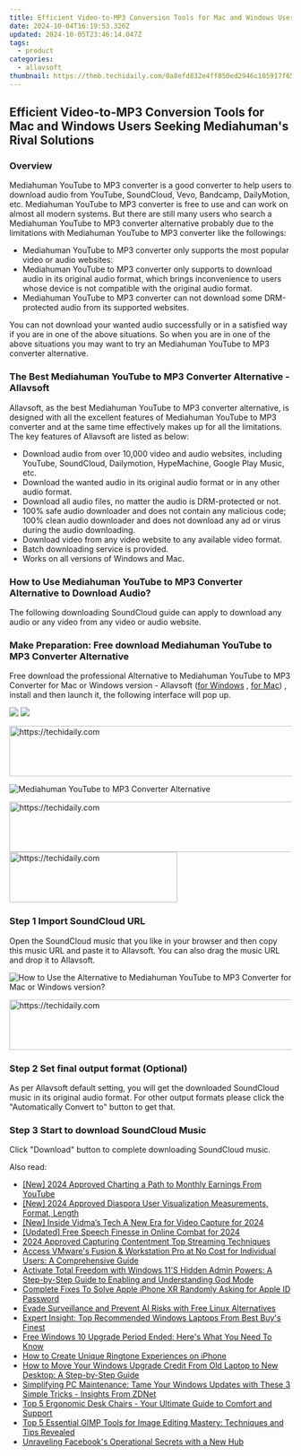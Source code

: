 ```yaml
---
title: Efficient Video-to-MP3 Conversion Tools for Mac and Windows Users Seeking Mediahuman's Rival Solutions
date: 2024-10-04T16:19:53.326Z
updated: 2024-10-05T23:46:14.047Z
tags:
  - product
categories:
  - allavsoft
thumbnail: https://thmb.techidaily.com/0a8efd832e4ff850ed2946c105917f658a3e5ec7d74782a26831b6d30a49981c.jpg
---
```


## Efficient Video-to-MP3 Conversion Tools for Mac and Windows Users Seeking Mediahuman's Rival Solutions

### Overview

Mediahuman YouTube to MP3 converter is a good converter to help users to download audio from YouTube, SoundCloud, Vevo, Bandcamp, DailyMotion, etc. Mediahuman YouTube to MP3 converter is free to use and can work on almost all modern systems. But there are still many users who search a Mediahuman YouTube to MP3 converter alternative probably due to the limitations with Mediahuman YouTube to MP3 converter like the followings:

* Mediahuman YouTube to MP3 converter only supports the most popular video or audio websites:
* Mediahuman YouTube to MP3 converter only supports to download audio in its original audio format, which brings inconvenience to users whose device is not compatible with the original audio format.
* Mediahuman YouTube to MP3 converter can not download some DRM-protected audio from its supported websites.

You can not download your wanted audio successfully or in a satisfied way if you are in one of the above situations. So when you are in one of the above situations you may want to try an Mediahuman YouTube to MP3 converter alternative.

### The Best Mediahuman YouTube to MP3 Converter Alternative - Allavsoft

Allavsoft, as the best Mediahuman YouTube to MP3 converter alternative, is designed with all the excellent features of Mediahuman YouTube to MP3 converter and at the same time effectively makes up for all the limitations. The key features of Allavsoft are listed as below:

* Download audio from over 10,000 video and audio websites, including YouTube, SoundCloud, Dailymotion, HypeMachine, Google Play Music, etc.
* Download the wanted audio in its original audio format or in any other audio format.
* Download all audio files, no matter the audio is DRM-protected or not.
* 100% safe audio downloader and does not contain any malicious code; 100% clean audio downloader and does not download any ad or virus during the audio downloading.
* Download video from any video website to any available video format.
* Batch downloading service is provided.
* Works on all versions of Windows and Mac.

### How to Use Mediahuman YouTube to MP3 Converter Alternative to Download Audio?

The following downloading SoundCloud guide can apply to download any audio or any video from any video or audio website.

### Make Preparation: Free download Mediahuman YouTube to MP3 Converter Alternative

Free download the professional Alternative to Mediahuman YouTube to MP3 Converter for Mac or Windows version - Allavsoft ([for Windows](https://tools.techidaily.com/allavsoft/products/) , [for Mac](https://tools.techidaily.com/allavsoft/products/)) , install and then launch it, the following interface will pop up.

[![](https://www.allavsoft.com/how-to/../images/how-to/free-download-win.jpg)](https://tools.techidaily.com/allavsoft/products/) [![](https://www.allavsoft.com/how-to/../images/how-to/free-download-mac.jpg)](https://tools.techidaily.com/allavsoft/products/)

<!-- affiliate ads begin -->
<a href="https://aligracehair.sjv.io/c/5597632/1918666/19272" target="_top" id="1918666">
  <img src="//a.impactradius-go.com/display-ad/19272-1918666" border="0" alt="https://techidaily.com" width="728" height="90"/>
</a>
<img height="0" width="0" src="https://aligracehair.sjv.io/i/5597632/1918666/19272" style="position:absolute;visibility:hidden;" border="0" />
<!-- affiliate ads end -->

![Mediahuman YouTube to MP3 Converter Alternative](https://www.allavsoft.com/how-to/../images/allavsoft/screen-shot-600.jpg)

<!-- affiliate ads begin -->
<a href="https://appsumo.8odi.net/c/5597632/2100530/7443" target="_top" id="2100530">
  <img src="//a.impactradius-go.com/display-ad/7443-2100530" border="0" alt="https://techidaily.com" width="728" height="90"/>
</a>
<img height="0" width="0" src="https://appsumo.8odi.net/i/5597632/2100530/7443" style="position:absolute;visibility:hidden;" border="0" />
<!-- affiliate ads end -->

<!-- affiliate ads begin -->
<a href="https://aligracehair.sjv.io/c/5597632/1868586/19272" target="_top" id="1868586">
  <img src="//a.impactradius-go.com/display-ad/19272-1868586" border="0" alt="https://techidaily.com" width="300" height="90"/>
</a>
<img height="0" width="0" src="https://aligracehair.sjv.io/i/5597632/1868586/19272" style="position:absolute;visibility:hidden;" border="0" />
<!-- affiliate ads end -->

### Step 1 Import SoundCloud URL

Open the SoundCloud music that you like in your browser and then copy this music URL and paste it to Allavsoft. You can also drag the music URL and drop it to Allavsoft.

![How to Use the Alternative to Mediahuman YouTube to MP3 Converter for Mac or Windows version?](https://www.allavsoft.com/how-to/../images/how-to/download-rtmp-video/download-rtmp-video.jpg)

<!-- affiliate ads begin -->
<a href="https://aligracehair.sjv.io/c/5597632/2016148/19272" target="_top" id="2016148">
  <img src="//a.impactradius-go.com/display-ad/19272-2016148" border="0" alt="https://techidaily.com" width="728" height="90"/>
</a>
<img height="0" width="0" src="https://aligracehair.sjv.io/i/5597632/2016148/19272" style="position:absolute;visibility:hidden;" border="0" />
<!-- affiliate ads end -->

### Step 2 Set final output format (Optional)

As per Allavsoft default setting, you will get the downloaded SoundCloud music in its original audio format. For other output formats please click the "Automatically Convert to" button to get that.

### Step 3 Start to download SoundCloud Music

Click "Download" button to complete downloading SoundCloud music.

<ins class="adsbygoogle"
     style="display:block"
     data-ad-format="autorelaxed"
     data-ad-client="ca-pub-7571918770474297"
     data-ad-slot="1223367746"></ins>

<ins class="adsbygoogle"
     style="display:block"
     data-ad-client="ca-pub-7571918770474297"
     data-ad-slot="8358498916"
     data-ad-format="auto"
     data-full-width-responsive="true"></ins>

<span class="atpl-alsoreadstyle">Also read:</span>
<div><ul>
<li><a href="https://youtube-web.techidaily.com/024-approved-charting-a-path-to-monthly-earnings-from-youtube/"><u>[New] 2024 Approved Charting a Path to Monthly Earnings From YouTube</u></a></li>
<li><a href="https://facebook-clips.techidaily.com/new-2024-approved-diaspora-user-visualization-measurements-format-length/"><u>[New] 2024 Approved Diaspora User Visualization Measurements, Format, Length</u></a></li>
<li><a href="https://digital-screen-recording.techidaily.com/new-inside-vidmas-tech-a-new-era-for-video-capture-for-2024/"><u>[New] Inside Vidma’s Tech A New Era for Video Capture for 2024</u></a></li>
<li><a href="https://fox-access.techidaily.com/updated-free-speech-finesse-in-online-combat-for-2024/"><u>[Updated] Free Speech Finesse in Online Combat for 2024</u></a></li>
<li><a href="https://video-screen-grab.techidaily.com/2024-approved-capturing-contentment-top-streaming-techniques/"><u>2024 Approved Capturing Contentment Top Streaming Techniques</u></a></li>
<li><a href="https://win-data.techidaily.com/access-vmwares-fusion-and-workstation-pro-at-no-cost-for-individual-users-a-comprehensive-guide/"><u>Access VMware's Fusion & Workstation Pro at No Cost for Individual Users: A Comprehensive Guide</u></a></li>
<li><a href="https://win-data.techidaily.com/activate-total-freedom-with-windows-11s-hidden-admin-powers-a-step-by-step-guide-to-enabling-and-understanding-god-mode/"><u>Activate Total Freedom with Windows 11'S Hidden Admin Powers: A Step-by-Step Guide to Enabling and Understanding God Mode</u></a></li>
<li><a href="https://ios-unlock.techidaily.com/complete-fixes-to-solve-apple-iphone-xr-randomly-asking-for-apple-id-password-by-drfone-ios/"><u>Complete Fixes To Solve Apple iPhone XR Randomly Asking for Apple ID Password</u></a></li>
<li><a href="https://vp-tips.techidaily.com/evade-surveillance-and-prevent-ai-risks-with-free-linux-alternatives/"><u>Evade Surveillance and Prevent AI Risks with Free Linux Alternatives</u></a></li>
<li><a href="https://win-data.techidaily.com/expert-insight-top-recommended-windows-laptops-from-best-buys-finest/"><u>Expert Insight: Top Recommended Windows Laptops From Best Buy's Finest</u></a></li>
<li><a href="https://win-data.techidaily.com/free-windows-10-upgrade-period-ended-heres-what-you-need-to-know/"><u>Free Windows 10 Upgrade Period Ended: Here's What You Need To Know</u></a></li>
<li><a href="https://article-posts.techidaily.com/how-to-create-unique-ringtone-experiences-on-iphone/"><u>How to Create Unique Ringtone Experiences on iPhone</u></a></li>
<li><a href="https://win-data.techidaily.com/how-to-move-your-windows-upgrade-credit-from-old-laptop-to-new-desktop-a-step-by-step-guide/"><u>How to Move Your Windows Upgrade Credit From Old Laptop to New Desktop: A Step-by-Step Guide</u></a></li>
<li><a href="https://win-data.techidaily.com/simplifying-pc-maintenance-tame-your-windows-updates-with-these-3-simple-tricks-insights-from-zdnet/"><u>Simplifying PC Maintenance: Tame Your Windows Updates with These 3 Simple Tricks - Insights From ZDNet</u></a></li>
<li><a href="https://win-data.techidaily.com/top-5-ergonomic-desk-chairs-your-ultimate-guide-to-comfort-and-support/"><u>Top 5 Ergonomic Desk Chairs - Your Ultimate Guide to Comfort and Support</u></a></li>
<li><a href="https://win-data.techidaily.com/top-5-essential-gimp-tools-for-image-editing-mastery-techniques-and-tips-revealed/"><u>Top 5 Essential GIMP Tools for Image Editing Mastery: Techniques and Tips Revealed</u></a></li>
<li><a href="https://facebook.techidaily.com/unraveling-facebooks-operational-secrets-with-a-new-hub/"><u>Unraveling Facebook's Operational Secrets with a New Hub</u></a></li>
</ul></div>

